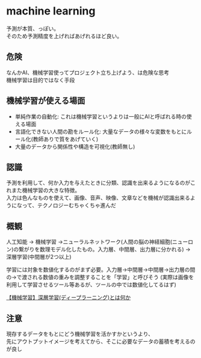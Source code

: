 # machine learning
予測が本質、っぽい。  
そのため予測精度を上げればあげれるほど良い。  

## 危険
なんかAI、機械学習使ってプロジェクト立ち上げよう、は危険な思考  
機械学習は目的ではなく手段

## 機械学習が使える場面
- 単純作業の自動化: これは機械学習というよりは一般にAIと呼ばれる時の使える場面
- 言語化できない人間の勘をルール化: 大量なデータの様々な変数をもとにルール化(教師ありで質をあげていく)
- 大量のデータから関係性や構造を可視化(教師無し)

## 認識
予測を利用して、何か入力を与えたときに分類、認識を出来るようになるのがこれまた機械学習の大きな特徴。  
入力は色んなものを使えて、画像、音声、映像、文章などを機械が認識出来るようになって、テクノロジーむちゃくちゃ進んだ

## 概観
人工知能 → 機械学習 →ニューラルネットワーク(人間の脳の神経細胞(ニューロン)の繋がりを数理モデル化したもの。入力層、中間層、出力層に分かれる) → 深層学習(中間層が2つ以上)

学習には対象を数値化するのがまず必要。入力層→中間層→中間層→出力層の間の→で渡される数値の重みを調整することを「学習」と呼びそう
(実際は画像を利用して学習させるツール等あるが、ツールの中では数値化してるはず)

[【機械学習】深層学習(ディープラーニング)とは何か](https://youtu.be/s5_Pk3CjhNA)

## 注意
現存するデータをもとにどう機械学習を活かすかというより、  
先にアウトプットイメージを考えてから、そこに必要なデータの蓄積を考えるのが良し